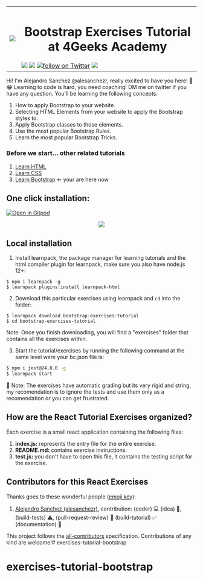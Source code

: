 <table>
  <tr>
    <td><img src="https://assets.breatheco.de/apis/img/images.php?blob&random&cat=icon&tags=4geeks,32"></td>
    <td>
      <h1 align="center"> Bootstrap Exercises Tutorial at 4Geeks Academy</h1>
      <img src="https://img.shields.io/github/last-commit/4geeksacademy/bootstrap-exercises" />
      <a href="https://breatheco.de"><img src="https://img.shields.io/badge/certified-BreatheCode-blue" /></a>
      <a href="https://twitter.com/alesanchezr"><img src="https://img.shields.io/twitter/follow/alesanchezr?style=social&logo=twitter" alt="follow on Twitter"></a>
      <a href="https://gitpod.io#https://github.com/4GeeksAcademy/bootstrap-exercises.git"><img src="https://img.shields.io/badge/Gitpod-ready--to--code-blue?logo=gitpod" /></a>
    </td>
  </tr>
</table>

Hi! I'm Alejandro Sanchez @alesanchezr, really excited to have you here! 🎉 😂 Learning to code is hard, you need coaching! DM me on twitter if you have any question. You'll be learning the following concepts:

1. How to apply Bootstrap to your website.
2. Selecting HTML Elements from your website to apply the Bootstrap styles to.
3. Apply Bootstrap classes to those elements.
4. Use the most popular Bootstrap Rules.
5. Learn the most popular Bootstrap Tricks.

### Before we start... other related tutorials
<ol>
  <li><a href="https://github.com/4GeeksAcademy/html-tutorial-exercises-course">Learn HTML</a></li>
  <li><a href="https://github.com/4GeeksAcademy/css-tutorial-exercises-course">Learn CSS</a></li>
  <li><a href="https://github.com/4GeeksAcademy/bootstrap-exercises-tutorial">Learn Bootstrap</a> ← your are here now</li>
</ol>

<h2>One click installation:</h2>

[![Open in Gitpod](https://gitpod.io/button/open-in-gitpod.svg)](https://gitpod.io#https://github.com/4GeeksAcademy/bootstrap-exercises-tutorial.git)

<p align="center">
  <img src="https://raw.githubusercontent.com/4GeeksAcademy/react-exercises/master/preview.gif">
</p>

## Local installation

1. Install learnpack, the package manager for learning tutorials and the html compiler plugin for learnpack, make sure you also have node.js 12+:

```
$ npm i learnpack -g
$ learnpack plugins:install learnpack-html
```

2. Download this particular exercises using learnpack and `cd` into the folder:

```
$ learnpack download bootstrap-exercises-tutorial
$ cd bootstrap-exercises-tutorial
```

Note: Once you finish downloading, you will find a "exercises" folder that contains all the exercises within.

3. Start the tutorial/exercises by running the following command at the same level were your bc.json file is:

```sh
$ npm i jest@24.8.0 -g
$ learnpack start
```

📝 Note: The exercises have automatic grading but its very rigid and string, my recomendation is to ignore the tests and use them only as a recomendation or you can get frustrated.

## How are the React Tutorial Exercises organized?

Each exercise is a small react application containing the following files:

1. **index.js:** represents the entry file for the entire exercise.
2. **README.md:** contains exercise instructions.
3. **test.js:** you don't have to open this file, it contains the testing script for the exercise.

## Contributors for this React Exercises

Thanks goes to these wonderful people ([emoji key](https://github.com/kentcdodds/all-contributors#emoji-key)):

1. [Alejandro Sanchez (alesanchezr)](https://github.com/alesanchezr), contribution: (coder) :computer: (idea) 🤔, (build-tests) :warning:, (pull-request-review) :eyes: (build-tutorial) :white_check_mark: (documentation) :book:

This project follows the
[all-contributors](https://github.com/kentcdodds/all-contributors)
specification. Contributions of any kind are welcome!# exercises-tutorial-bootstrap
# exercises-tutorial-bootstrap
